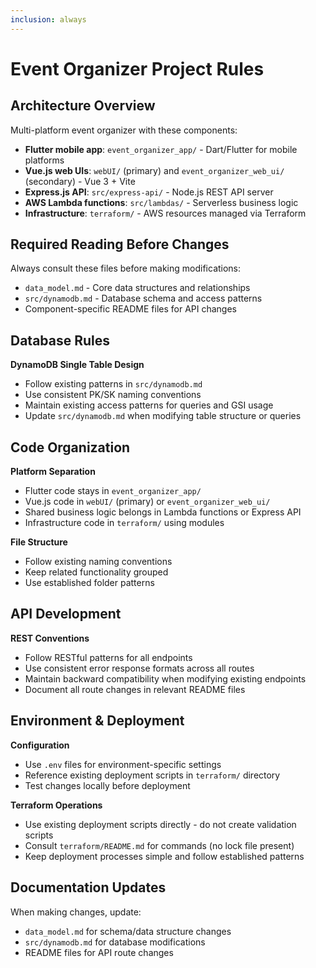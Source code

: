 ```yaml
---
inclusion: always
---
```


# Event Organizer Project Rules

## Architecture Overview

Multi-platform event organizer with these components:

- **Flutter mobile app**: `event_organizer_app/` - Dart/Flutter for mobile platforms
- **Vue.js web UIs**: `webUI/` (primary) and `event_organizer_web_ui/` (secondary) - Vue 3 + Vite
- **Express.js API**: `src/express-api/` - Node.js REST API server
- **AWS Lambda functions**: `src/lambdas/` - Serverless business logic
- **Infrastructure**: `terraform/` - AWS resources managed via Terraform

## Required Reading Before Changes

Always consult these files before making modifications:
- `data_model.md` - Core data structures and relationships
- `src/dynamodb.md` - Database schema and access patterns
- Component-specific README files for API changes

## Database Rules

**DynamoDB Single Table Design**
- Follow existing patterns in `src/dynamodb.md`
- Use consistent PK/SK naming conventions
- Maintain existing access patterns for queries and GSI usage
- Update `src/dynamodb.md` when modifying table structure or queries

## Code Organization

**Platform Separation**
- Flutter code stays in `event_organizer_app/`
- Vue.js code in `webUI/` (primary) or `event_organizer_web_ui/`
- Shared business logic belongs in Lambda functions or Express API
- Infrastructure code in `terraform/` using modules

**File Structure**
- Follow existing naming conventions
- Keep related functionality grouped
- Use established folder patterns

## API Development

**REST Conventions**
- Follow RESTful patterns for all endpoints
- Use consistent error response formats across all routes
- Maintain backward compatibility when modifying existing endpoints
- Document all route changes in relevant README files

## Environment & Deployment

**Configuration**
- Use `.env` files for environment-specific settings
- Reference existing deployment scripts in `terraform/` directory
- Test changes locally before deployment

**Terraform Operations**
- Use existing deployment scripts directly - do not create validation scripts
- Consult `terraform/README.md` for commands (no lock file present)
- Keep deployment processes simple and follow established patterns

## Documentation Updates

When making changes, update:
- `data_model.md` for schema/data structure changes
- `src/dynamodb.md` for database modifications
- README files for API route changes